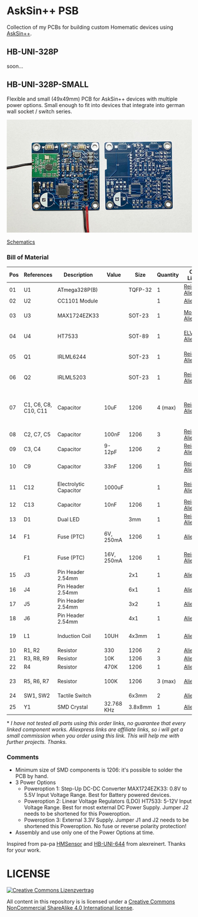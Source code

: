 # AskSin++ PSB
Collection of my PCBs for building custom Homematic devices using [AskSin++](https://github.com/pa-pa/AskSinPP).

## HB-UNI-328P
soon...

## HB-UNI-328P-SMALL
Flexible and small (49x49mm) PCB for AskSin++ devices with multiple power options. Small enough to fit into devices that integrate into german wall socket / switch series.

![PCB Picture](https://raw.githubusercontent.com/c-klinger/AskSinPP-PCB/main/hb-uni-328p-small/images/hb-uni-328p-small-pcbs.jpg)

[Schematics](https://github.com/c-klinger/AskSinPP-PCB/blob/main/hb-uni-328p-small/hb-uni-328p-small.pdf)

### Bill of Material

| Pos | References | Description | Value | Size | Quantity | Order Links \* | Notes |
|-----|------------|-------------|-------|------|----------|-------------|-------|
| 01 | U1 | ATmega328P(B) |  | TQFP-32 | 1 | [Reichelt](https://www.reichelt.de/8-bit-atmega-avr-mikrocontroller-32-kb-20-mhz-tqfp-32-atmega-328pb-au-p269093.html), [Aliexpress](https://s.click.aliexpress.com/e/_DmFgvzj) | |
| 02 | U2 | CC1101 Module |  |  | 1 | [Aliexpress](https://s.click.aliexpress.com/e/_DnFmipB) | |
| 03 | U3 | MAX1724EZK33 | | SOT-23 | 1 | [Mouser](https://www.mouser.de/ProductDetail/Analog-Devices-Maxim-Integrated/MAX1724EZK33%2bT?qs=1THa7WoU59ExxSPMjwY5Kw%3D%3D),  [Aliexpress](https://s.click.aliexpress.com/e/_DEjlEQt) | Only for Poweroption 1
| 04 | U4 | HT7533 | | SOT-89 | 1 | [ELV](https://de.elv.com/spannungsregler-33v-ht-7533-1-smd-sot-89-056535),  [Aliexpress](https://s.click.aliexpress.com/e/_Dkyk1p7)  | Only for Poweroption 2
| 05 | Q1 | IRLML6244 | | SOT-23 | 1 | [Reichelt](https://www.reichelt.de/mosfet-n-kanal-20-v-6-3-a-rds-on-0-021-ohm-sot-23-irlml-6244-p132145.html), [Aliexpress](https://s.click.aliexpress.com/e/_DmmdQxj) | only for Poweroption 1 
| 06 | Q2 | IRLML5203 | | SOT-23 | 1 | [Reichelt](https://www.reichelt.de/mosfet-p-kanal-30-v-3-a-rds-on-0-098-ohm-sot-23-irlml-5203-p108740.html), [Aliexpress](https://s.click.aliexpress.com/e/_DmmdQxj) | only for Poweroption 2 
| 07 | C1, C6, C8, C10, C11 | Capacitor | 10uF | 1206 | 4 (max) | [Reichelt](https://www.reichelt.de/smd-vielschicht-1206-4-7-f-x5r-10-10-v-85-c-kem-x5r1206-4-7u-p207166.html),  [Aliexpress](https://s.click.aliexpress.com/e/_DCrWg7b) | C8 for Poweroption 1, C10 + C11 for Poweroption 2
| 08 | C2, C7, C5 | Capacitor | 100nF | 1206 | 3 | [Reichelt](https://www.reichelt.de/smd-vielschicht-keramikkondensator-100n-10--x7r-g1206-100n-p22889.html),  [Aliexpress](https://s.click.aliexpress.com/e/_DCrWg7b) | |
| 09 | C3, C4 | Capacitor | 9-12pF | 1206 | 2 | [Reichelt](https://www.reichelt.de/vielschicht-kerko-1206-10-pf-5-cog-50-v-125-c-ve-4k-npo-g1206-10p-p31885.html), [Aliexpress](https://s.click.aliexpress.com/e/_DCrWg7b) | |
| 10 | C9  | Capacitor | 33nF | 1206 | 1 | [Reichelt](https://www.reichelt.de/smd-vielschicht-keramikkondensator-33n-10--x7r-g1206-33n-p22890.html), [Aliexpress](https://s.click.aliexpress.com/e/_DCrWg7b) | only for Poweroption 1 |
| 11 | C12  | Electrolytic Capacitor | 1000uF |  | 1 | [Reichelt](https://www.reichelt.de/elko-1000-f-50v-105-c-rad-lxz-50-1k0-p166432.html), [Aliexpress](https://s.click.aliexpress.com/e/_DCrWg7b) | only for Poweroption 2 |
| 12 | C13  | Capacitor | 10nF | 1206 | 1 | [Reichelt](https://www.reichelt.de/vielschicht-kerko-1206-10-nf-10-x7r-50-v-125-c-x7r-g1206-10n-p31897.html), [Aliexpress](https://s.click.aliexpress.com/e/_DCrWg7b) |  | 
| 13 | D1 | Dual LED | | 3mm | 1 | [Reichelt](https://www.reichelt.de/ch/de/led-3-mm-tht-3-pin-rot-gruen-627-565-nm-40-40-mcd-60--kbt-l-115wegw-p231039.html), [Aliexpress](https://s.click.aliexpress.com/e/_DFd0iCd) |  |
| 14 | F1 | Fuse (PTC) | 6V, 250mA | 1206 | 1 | [Aliexpress](https://s.click.aliexpress.com/e/_DEQvumh) | for Poweroption 1 |
|    | F1 | Fuse (PTC) | 16V, 250mA | 1206 | 1 | [Reichelt](https://www.reichelt.de/ptc-sicherung-smd-1206-16v-350ma-rueckstellend-ptc-fsmd0351206--p279338.html), [Aliexpress](https://s.click.aliexpress.com/e/_DEQvumh) | for Poweroption 2 |
| 15 | J3 | Pin Header 2.54mm |  | 2x1 | 1 | [Aliexpress](https://s.click.aliexpress.com/e/_Dl2TPCt) | optional |
| 16 | J4 | Pin Header 2.54mm |  | 6x1 | 1 | [Aliexpress](https://s.click.aliexpress.com/e/_Dl2TPCt) | optional |
| 17 | J5 | Pin Header 2.54mm |  | 3x2 | 1 | [Aliexpress](https://s.click.aliexpress.com/e/_DFoS9I5) | optional |
| 18 | J6 | Pin Header 2.54mm |  | 4x1 | 1 | [Aliexpress](https://s.click.aliexpress.com/e/_Dl2TPCt) | optional|
| 19 | L1 | Induction Coil | 10UH | 4x3mm| 1|  [Aliexpress](https://s.click.aliexpress.com/e/_DFXlwZn) |only for Poweroption 1 |
| 10 | R1, R2 | Resistor | 330 | 1206 | 2 | [Aliexpress](https://s.click.aliexpress.com/e/_DDa77BX) |  |
| 21 | R3, R8, R9 | Resistor | 10K | 1206 | 3 | [Aliexpress](https://s.click.aliexpress.com/e/_DDa77BX) |  |
| 22 | R4 | Resistor | 470K | 1206 | 1 | [Aliexpress](https://s.click.aliexpress.com/e/_DDa77BX) |  |
| 23 | R5, R6, R7 | Resistor | 100K | 1206 | 3 (max) | [Aliexpress](https://s.click.aliexpress.com/e/_DDa77BX) | R7 for Poweroption 2 only |
| 24 | SW1, SW2 | Tactile Switch | | 6x3mm | 2 | [Aliexpress](https://s.click.aliexpress.com/e/_DlZyH0Z) | |
| 25 | Y1 |  SMD Crystal | 32.768 KHz | 3.8x8mm | 1 | [Aliexpress](https://s.click.aliexpress.com/e/_Dn3q3Az) | |

\* *I have not tested all parts using this order links, no guarantee that every linked component works. Aliexpress links are affiliate links, so i will get a small commission when you order using this link. This will help me with further projects. Thanks.*

### Comments
* Minimum size of SMD components is 1206: it's possible to solder the PCB by hand.
* 3 Power Options
    * Poweroption 1: Step-Up DC-DC Converter MAX1724EZK33: 0.8V to 5.5V Input Voltage Range. Best for Battery powered devices.
    * Poweroption 2: Linear Voltage Regulators (LDO) HT7533: 5-12V Input Voltage Range. Best for most external DC Power Supply. Jumper J2 needs to be shortened for this Poweroption. 
    * Poweroption 3: External 3.3V Supply. Jumper J1 and J2 needs to be shortened this Poweroption. No fuse or reverse polarity protection!
* Assembly and use only one of the Power Options at time.

Inspired from pa-pa [HMSensor](https://github.com/pa-pa/HMSensor) and [HB-UNI-644](https://github.com/alexreinert/PCB#hb-uni-644-rev-2) from alexreinert. Thanks for your work.

# LICENSE
[![Creative Commons Lizenzvertrag](https://i.creativecommons.org/l/by-nc-sa/4.0/88x31.png)](http://creativecommons.org/licenses/by-nc-sa/4.0/)

All content in this repository is is licensed under a [Creative Commons NonCommercial ShareAlike 4.0 International license](https://creativecommons.org/licenses/by-nc-sa/4.0/).

